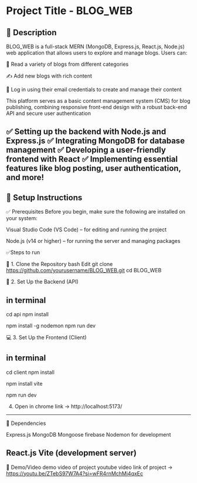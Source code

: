 # Project Title - BLOG_WEB

## 📌 Description

BLOG_WEB is a full-stack MERN (MongoDB, Express.js, React.js, Node.js) web application that allows users to explore and manage blogs. Users can:

📰 Read a variety of blogs from different categories

✍️ Add new blogs with rich content

🔐 Log in using their email credentials to create and manage their content

This platform serves as a basic content management system (CMS) for blog publishing, combining responsive front-end design with a robust back-end API and secure user authentication

✅ Setting up the backend with Node.js and Express.js
✅ Integrating MongoDB for database management
✅ Developing a user-friendly frontend with React
✅ Implementing essential features like blog posting, user authentication, and more!
---------------------------------------------------------------------------------------------------------------------------------

## 🚀 Setup Instructions

✅ Prerequisites
Before you begin, make sure the following are installed on your system:

Visual Studio Code (VS Code) – for editing and running the project

Node.js (v14 or higher) – for running the server and managing packages

✅Steps to run 

📁 1. Clone the Repository
bash
Edit
git clone https://github.com/yourusername/BLOG_WEB.git
cd BLOG_WEB

🔧 2. Set Up the Backend (API)
## in terminal
cd api
npm install
  <!-- Install nodemon globally (if not already installed): -->
npm install -g nodemon
npm run dev 

💻 3. Set Up the Frontend (Client)
## in terminal
cd client
npm install
<!-- If you haven't already created the project with Vite, use: -->
npm install vite
<!-- To start the frontend (Vite development server): -->
npm run dev

4. Open in chrome 
   link ->  http://localhost:5173/

---------------------------------------------------------------------------------------------------------------------------------


🧩 Dependencies
<!-- Backend: -->
Express.js
MongoDB
Mongoose
firebase
Nodemon for development

<!-- Frontend: -->
React.js
Vite (development server)
---------------------------------------------------------------------------------------------------------------------------------

📸 Demo/Video
demo video of project 
youtube video link of project -> https://youtu.be/ZTebS97W7A4?si=wFR4rnMchMi4qxEc

